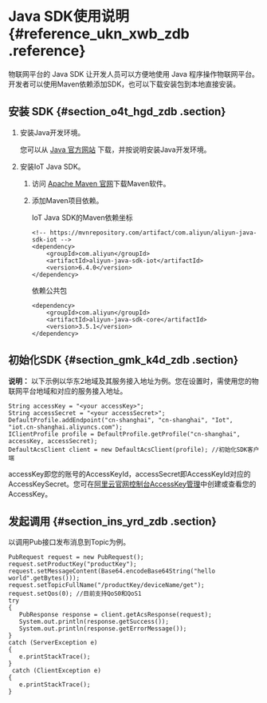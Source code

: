 # Java SDK使用说明 {#reference_ukn_xwb_zdb .reference}

物联网平台的 Java SDK 让开发人员可以方便地使用 Java 程序操作物联网平台。开发者可以使用Maven依赖添加SDK，也可以下载安装包到本地直接安装。

## 安装 SDK {#section_o4t_hgd_zdb .section}

1.  安装Java开发环境。

    您可以从 [Java 官方网站](http://developers.sun.com/downloads/) 下载，并按说明安装Java开发环境。

2.  安装IoT Java SDK。
    1.  访问 [Apache Maven 官网](http://maven.apache.org/)下载Maven软件。
    2.  添加Maven项目依赖。

        IoT Java SDK的Maven依赖坐标

        ```
        <!-- https://mvnrepository.com/artifact/com.aliyun/aliyun-java-sdk-iot -->
        <dependency>
            <groupId>com.aliyun</groupId>
            <artifactId>aliyun-java-sdk-iot</artifactId>
            <version>6.4.0</version>
        </dependency>
        ```

        依赖公共包

        ```
        <dependency>
            <groupId>com.aliyun</groupId>
            <artifactId>aliyun-java-sdk-core</artifactId>
            <version>3.5.1</version>
        </dependency>
        ```


## 初始化SDK {#section_gmk_k4d_zdb .section}

**说明：** 以下示例以华东2地域及其服务接入地址为例。您在设置时，需使用您的物联网平台地域和对应的服务接入地址。

```
String accessKey = "<your accessKey>";
String accessSecret = "<your accessSecret>";
DefaultProfile.addEndpoint("cn-shanghai", "cn-shanghai", "Iot", "iot.cn-shanghai.aliyuncs.com");
IClientProfile profile = DefaultProfile.getProfile("cn-shanghai", accessKey, accessSecret);
DefaultAcsClient client = new DefaultAcsClient(profile); //初始化SDK客户端
```

accessKey即您的账号的AccessKeyId，accessSecret即AccessKeyId对应的AccessKeySecret。您可在[阿里云官网控制台AccessKey管理](https://ak-console.aliyun.com)中创建或查看您的AccessKey。

## 发起调用 {#section_ins_yrd_zdb .section}

以调用Pub接口发布消息到Topic为例。

```
PubRequest request = new PubRequest(); 
request.setProductKey("productKey"); 
request.setMessageContent(Base64.encodeBase64String("hello world".getBytes())); 
request.setTopicFullName("/productKey/deviceName/get"); 
request.setQos(0); //目前支持QoS0和QoS1 
try 
{ 
   PubResponse response = client.getAcsResponse(request); 
   System.out.println(response.getSuccess()); 
   System.out.println(response.getErrorMessage());
} 
catch (ServerException e) 
{
   e.printStackTrace();
}
 catch (ClientException e)
{
   e.printStackTrace();
}
```

